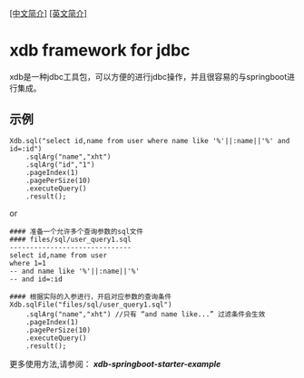 [[中文简介]](https://github.com/wsaaaqqq/xdb/blob/main/README-CN.md) [[英文简介]](https://github.com/wsaaaqqq/xdb/blob/main/README.md)

# xdb framework for jdbc
xdb是一种jdbc工具包，可以方便的进行jdbc操作，并且很容易的与springboot进行集成。
## 示例

~~~
Xdb.sql("select id,name from user where name like '%'||:name||'%' and id=:id")
    .sqlArg("name","xht")
    .sqlArg("id","1")
    .pageIndex(1)
    .pagePerSize(10)
    .executeQuery()
    .result();
~~~
or 
~~~
#### 准备一个允许多个查询参数的sql文件
#### files/sql/user_query1.sql
------------------------------
select id,name from user 
where 1=1
-- and name like '%'||:name||'%' 
-- and id=:id
~~~
~~~
#### 根据实际的入参进行，开启对应参数的查询条件
Xdb.sqlFile("files/sql/user_query1.sql")
    .sqlArg("name","xht") //只有 “and name like...” 过滤条件会生效 
    .pageIndex(1)
    .pagePerSize(10)
    .executeQuery()
    .result();
~~~
更多使用方法,请参阅： _**xdb-springboot-starter-example**_